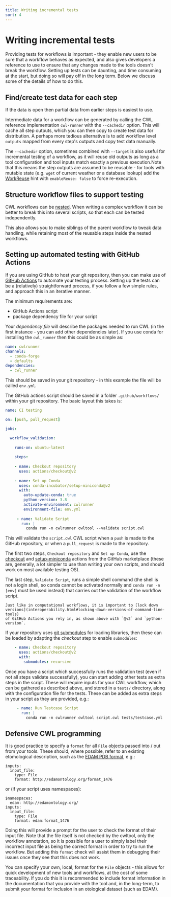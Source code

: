```yaml
---
title: Writing incremental tests
sort: 4
---
```


# Writing incremental tests

Providing tests for workflows is important - they enable new users to be sure that a workflow behaves as expected, and also gives developers a reference to use to ensure that any changes made to the tools doesn't break the workflow. Setting up tests can be daunting, and time consuming at the start, but doing so will pay off in the long term. Below we discuss some of the details of how to do this.

## Find/create test data for each step

If the data is open then partial data from earlier steps is easiest to use.

Intermediate data for a workflow can be generated by calling the CWL reference implementation `cwl-runner` with the `--cachedir` option. This will cache all step outputs, which you can then copy to create test data for distribution. A perhaps more tedious alternative is to add workflow level `outputs` mapped from every step's outputs and copy test data manually.

The `--cachedir` option, sometimes combined with `--target` is also useful for incremental testing of a workflow, as it will reuse old outputs as long as a tool configuration and tool inputs match exactly a previous execution.Note that this means the step outputs are assumed to be reusable - for tools with mutable state (e.g. `wget` of current weather or a database lookup) add the [WorkReuse](https://www.commonwl.org/v1.2/CommandLineTool.html#WorkReuse) hint with `enableReuse: false` to force re-execution.

## Structure workflow files to support testing

CWL workflows can be [nested](https://www.commonwl.org/user_guide/22-nested-workflows/index.html). When writing a complex workflow it can be better to break this into several scripts, so that each can be tested independently.

This also allows you to make siblings of the parent workflow to tweak data handling, while retaining most of the reusable steps inside the nested workflows.


## Setting up automated testing with GitHub Actions

If you are using GitHub to host your git repository, then you can make use of [GitHub Actions](https://docs.github.com/en/actions) to automate your testing process. Setting up the tests can be a (relatively) straightforward process, if you follow a few simple rules, and approach this in an iterative manner.

The minimum requirements are:
- GitHub Actions script
- package dependency file for your script

Your _dependency file_ will describe the packages needed to run CWL (in the first instance - you can add other dependencies later). If you use conda for installing the `cwl_runner` then this could be as simple as:

```yaml
name: cwlrunner
channels:
  - conda-forge
  - defaults
dependencies:
  - cwl_runner
```

This should be saved in your git repository - in this example the file will be called `env.yml`.

The GitHub actions script should be saved in a folder `.github/workflows/` within your git repository. The basic layout this takes is:

```yaml
name: CI testing

on: [push, pull_request]

jobs:

  workflow_validation:
  
    runs-on: ubuntu-latest
    
    steps:
    
    - name: Checkout repository
      uses: actions/checkout@v2
    
    - name: Set up Conda
      uses: conda-incubator/setup-miniconda@v2
      with:
        auto-update-conda: true
        python-version: 3.8
        activate-environment: cwlrunner
        environment-file: env.yml
     
     - name: Validate Script
       run: |
         conda run -n cwlrunner cwltool --validate script.cwl
```

This will validate the `script.cwl` CWL script when a `push` is made to the GitHub repository, or when a `pull_request` is made to the repository. 

The first two steps, `Checkout repository` and `Set up Conda`, use the [checkout](https://github.com/actions/checkout) and [setup-miniconda](https://github.com/conda-incubator/setup-miniconda) actions from the GitHub marketplace (these are, generally, a lot simpler to use than writing your own scripts, and should work on most available testing OS). 

The last step, `Validate Script`, runs a simple shell command (the shell is not a login shell, so conda cannot be activated normally and `conda run -n [env]` must be used instead) that carries out the validation of the workflow script.

```tip
Just like in computational workflows, it is important to [lock down versions](interoperability.html#locking-down-versions-of-command-line-tools)
of GitHub Actions you rely in, as shown above with `@v2` and `python-version`.
```


If your repository uses [git submodules](https://git-scm.com/book/en/v2/Git-Tools-Submodules) for loading libraries, then these can be loaded by adapting the _checkout_ step to enable `submodules`:

```yaml
    - name: Checkout repository
      uses: actions/checkout@v2
      with:
        submodules: recursive
```


Once you have a script which successfully runs the validation test (even if not all steps validate successfully), you can start adding other tests as extra steps in the script. These will require inputs for your CWL workflow, which can be gathered as described above, and stored in a `tests/` directory, along with the configuration file for the tests. These can be added as extra steps in your script as they are provided, e.g.:

```yaml
     - name: Run Testcase Script
       run: |
         conda run -n cwlrunner cwltool script.cwl tests/testcase.yml
```



## Defensive CWL programming

It is good practice to specify a `format` for all `File` objects passed into / out from your tools. These should, where possible, refer to an existing etomological description, such as the [EDAM PDB format](http://edamontology.org/format_1476), e.g.:
```
inputs:
  input_file:
    type: File
    format: http://edamontology.org/format_1476
```
or (if your script uses namespaces):
```
$namespaces:
  edam: http://edamontology.org/
inputs:
  input_file:
    type: File
    format: edam:format_1476
```

Doing this will provide a prompt for the user to check the format of their input file. Note that the file itself is not checked by the cwltool, only the workflow annotation, so it is possible for a user to simply label their incorrect input file as being the correct format in order to try to run the workflow. But adding this `format` check will assist them in debugging their issues once they see that this does not work.

You can specify your own, local, format for the `File` objects - this allows for quick development of new tools and workflows, at the cost of some traceability. If you do this it is recommended to include format information in the documentation that you provide with the tool and, in the long-term, to submit your format for inclusion in an otological dataset (such as EDAM).
